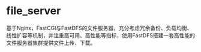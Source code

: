 # file_server
基于Nginx，FastCGI与FastDFS的文件服务器，充分考虑冗余备份、负载均衡、线性扩容等机制，并注重高可用、高性能等指标，使用FastDFS搭建一套高性能的文件服务器集群提供文件上传、下载。
